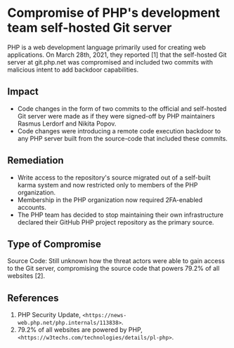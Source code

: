 # Compromise of PHP's development team self-hosted Git server

PHP is a web development language primarily used for creating web applications. On March 28th, 2021, they reported [1] that the self-hosted Git server at git.php.net was compromised and included two commits with malicious intent to add backdoor capabilities.

## Impact

* Code changes in the form of two commits to the official and self-hosted Git server were made as if they were signed-off by PHP maintainers Rasmus Lerdorf and Nikita Popov.
* Code changes were introducing a remote code execution backdoor to any PHP server built from the source-code that included these commits.

## Remediation

* Write access to the repository's source migrated out of a self-built karma system and now restricted only to members of the PHP organization.
* Membership in the PHP organization now required 2FA-enabled accounts.
* The PHP team has decided to stop maintaining their own infrastructure declared their GitHub PHP project repository as the primary source.

## Type of Compromise

Source Code: Still unknown how the threat actors were able to gain access to the Git server, compromising the source code that powers 79.2% of all websites [2].

## References

1. PHP Security Update, `<https://news-web.php.net/php.internals/113838>`.
2. 79.2% of all websites are powered by PHP, `<https://w3techs.com/technologies/details/pl-php>`.
